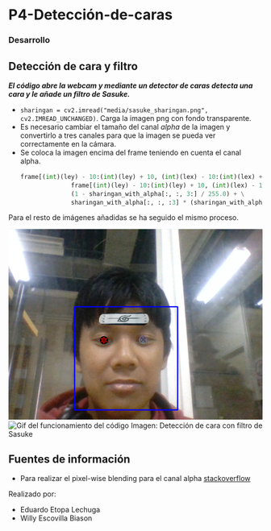 # P4-Detección-de-caras

###  Desarrollo

## Detección de cara y filtro

***El código abre la webcam y mediante un detector de caras detecta una cara y le añade un filtro de Sasuke.***

- `sharingan = cv2.imread("media/sasuke_sharingan.png", cv2.IMREAD_UNCHANGED)`. Carga la imagen png con fondo transparente.
- Es necesario cambiar el tamaño del canal *alpha* de la imagen y convertirlo a tres canales para que la imagen se pueda ver correctamente en la cámara.
- Se coloca la imagen encima del frame teniendo en cuenta el canal alpha.
  ```py
  frame[(int)(ley) - 10:(int)(ley) + 10, (int)(lex) - 10:(int)(lex) + 10] = \
                frame[(int)(ley) - 10:(int)(ley) + 10, (int)(lex) - 10:(int)(lex) + 10] * \
                (1 - sharingan_with_alpha[:, :, 3:] / 255.0) + \
                sharingan_with_alpha[:, :, :3] * (sharingan_with_alpha[:, :, 3:] / 255.0)
  ```
Para el resto de imágenes añadidas se ha seguido el mismo proceso.

![Detección de cara con filtro de Sasuke](media/captura_webcam.png "filtro sasuke")
![Gif del funcionamiento del código](media/vid_filtro.gif "filtro gif")
Imagen: Detección de cara con filtro de Sasuke


## Fuentes de información

- Para realizar el pixel-wise blending para el canal alpha [stackoverflow](https://stackoverflow.com/questions/66339930/when-pasting-an-image-on-another-image-how-to-keep-the-foreground-image-transpa)

Realizado por:
- Eduardo Etopa Lechuga
- Willy Escovilla Biason


